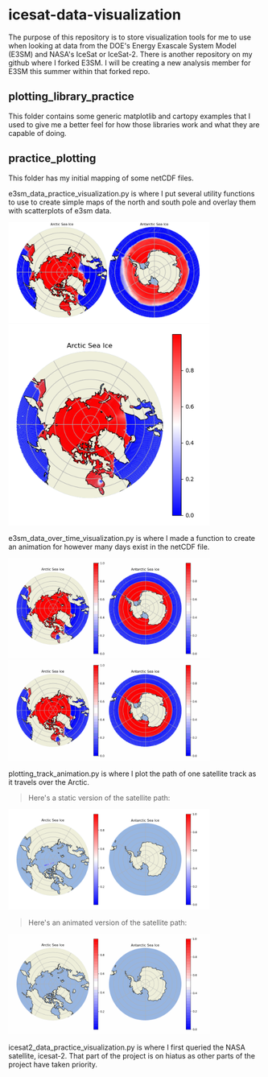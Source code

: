 ﻿# icesat-data-visualization
The purpose of this repository is to store visualization tools for me to use when looking at data from the DOE's Energy Exascale System Model (E3SM) and NASA's IceSat or IceSat-2. There is another repository on my github where I forked E3SM. I will be creating a new analysis member for E3SM this summer within that forked repo.

## plotting_library_practice
This folder contains some generic matplotlib and cartopy examples that I used to give me a better feel for how those libraries work and what they are capable of doing.

## practice_plotting
This folder has my initial mapping of some netCDF files. 

e3sm_data_practice_visualization.py is where I put several utility functions to use to create simple maps of the north and south pole and overlay them with scatterplots of e3sm data. 

<img src="\practice_plotting\seaice_both_poles.png" width = "400">

<img src="\practice_plotting\seaice_north_pole.png" width = "400">

e3sm_data_over_time_visualization.py is where I made a function to create an animation for however many days exist in the netCDF file.

<img src="\practice_plotting\5_day_simulation.gif" width = "400">

<img src="\practice_plotting\10_day_simulation.gif" width = "400">

plotting_track_animation.py is where I plot the path of one satellite track as it travels over the Arctic.

> Here's a static version of the satellite path:

<img src="\practice_plotting\satellite_track_2008_02_22_16.png" width = "400">

> Here's an animated version of the satellite path:

<img src="\practice_plotting\satellite_track_2008_02_22_16_animation.gif" width = "400">

icesat2_data_practice_visualization.py is where I first queried the NASA satellite, icesat-2. That part of the project is on hiatus as other parts of the project have taken priority.

